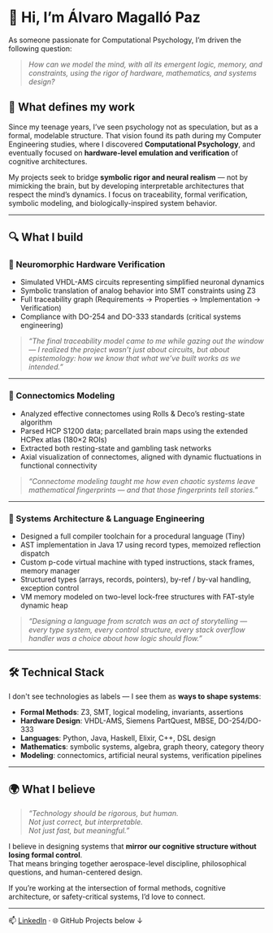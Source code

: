 # 👋 Hi, I’m Álvaro Magalló Paz

As someone passionate for Computational Psychology, I’m driven the following question:

> *How can we model the mind, with all its emergent logic, memory, and constraints, using the rigor of hardware, mathematics, and systems design?*


## 🧠 What defines my work

Since my teenage years, I’ve seen psychology not as speculation, but as a formal, modelable structure. That vision found its path during my Computer Engineering studies, where I discovered **Computational Psychology**, and eventually focused on **hardware-level emulation and verification** of cognitive architectures.

My projects seek to bridge **symbolic rigor and neural realism** — not by mimicking the brain, but by developing interpretable architectures that respect the mind’s dynamics. I focus on traceability, formal verification, symbolic modeling, and biologically-inspired system behavior.

---

## 🔍 What I build

### 🧪 Neuromorphic Hardware Verification  
- Simulated VHDL-AMS circuits representing simplified neuronal dynamics  
- Symbolic translation of analog behavior into SMT constraints using Z3  
- Full traceability graph (Requirements → Properties → Implementation → Verification)  
- Compliance with DO-254 and DO-333 standards (critical systems engineering)

> *“The final traceability model came to me while gazing out the window — I realized the project wasn’t just about circuits, but about epistemology: how we know that what we’ve built works as we intended.”*

---

### 🧠 Connectomics Modeling  
- Analyzed effective connectomes using Rolls & Deco’s resting-state algorithm  
- Parsed HCP S1200 data; parcellated brain maps using the extended HCPex atlas (180×2 ROIs)  
- Extracted both resting-state and gambling task networks  
- Axial visualization of connectomes, aligned with dynamic fluctuations in functional connectivity

> *“Connectome modeling taught me how even chaotic systems leave mathematical fingerprints — and that those fingerprints tell stories.”*

---

### 🧱 Systems Architecture & Language Engineering  
- Designed a full compiler toolchain for a procedural language (Tiny)  
- AST implementation in Java 17 using record types, memoized reflection dispatch  
- Custom p-code virtual machine with typed instructions, stack frames, memory manager  
- Structured types (arrays, records, pointers), by-ref / by-val handling, exception control  
- VM memory modeled on two-level lock-free structures with FAT-style dynamic heap

> *“Designing a language from scratch was an act of storytelling — every type system, every control structure, every stack overflow handler was a choice about how logic should flow.”*

---

## 🛠 Technical Stack

I don't see technologies as labels — I see them as **ways to shape systems**:

- **Formal Methods**: Z3, SMT, logical modeling, invariants, assertions  
- **Hardware Design**: VHDL-AMS, Siemens PartQuest, MBSE, DO-254/DO-333  
- **Languages**: Python, Java, Haskell, Elixir, C++, DSL design  
- **Mathematics**: symbolic systems, algebra, graph theory, category theory  
- **Modeling**: connectomics, artificial neural systems, verification pipelines

---

## 🌍 What I believe

> *“Technology should be rigorous, but human.  
Not just correct, but interpretable.  
Not just fast, but meaningful.”*

I believe in designing systems that **mirror our cognitive structure without losing formal control**.  
That means bringing together aerospace-level discipline, philosophical questions, and human-centered design.

If you’re working at the intersection of formal methods, cognitive architecture, or safety-critical systems, I’d love to connect.

---

📫 [LinkedIn](https://www.linkedin.com/in/alvaro-magallo-paz) · 🌐 GitHub Projects below ↓
